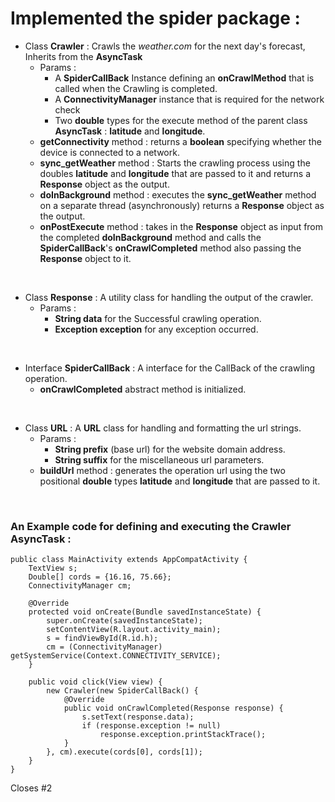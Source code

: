 # Implemented the spider package :
*  Class __Crawler__ : Crawls the _weather.com_ for the next day's forecast, Inherits from the __AsyncTask__
    * Params : 
        * A __SpiderCallBack__ Instance defining an __onCrawlMethod__ that is called when the Crawling is completed.
        * A __ConnectivityManager__ instance that is required for the network check
        * Two __double__ types for the execute method of the parent class __AsyncTask__ : __latitude__ and __longitude__.  
    * __getConnectivity__ method : returns a __boolean__ specifying whether the device is connected to a network. 
    * __sync_getWeather__ method : Starts the crawling process using the doubles __latitude__ and __longitude__
 that are passed to it and returns a __Response__ object as the output.
    * __doInBackground__ method : executes the __sync_getWeather__ method on a separate thread (asynchronously) returns a __Response__ object as the output.
    * __onPostExecute__ method : takes in the __Response__ object as input from the completed __doInBackground__ method and calls the __SpiderCallBack__'s __onCrawlCompleted__ method also passing the __Response__ object to it.
<br>

*  Class __Response__ : A utility class for handling the output of the crawler.
    * Params :
        * __String data__ for the Successful crawling operation.
        * __Exception exception__ for any exception occurred.
<br>

* Interface __SpiderCallBack__ : A interface for the CallBack of the crawling operation.
    * __onCrawlCompleted__ abstract method is initialized.
<br>

* Class __URL__ : A __URL__ class for handling and formatting the url strings.
    * Params : 
        * __String prefix__ (base url) for the website domain address.
        * __String suffix__ for the miscellaneous url parameters.
    * __buildUrl__ method : generates the operation url using the two positional __double__ types __latitude__ and __longitude__
 that are passed to it.
<br>

### An Example code for defining and executing the __Crawler AsyncTask__ :
```
public class MainActivity extends AppCompatActivity {
    TextView s;
    Double[] cords = {16.16, 75.66};
    ConnectivityManager cm;

    @Override
    protected void onCreate(Bundle savedInstanceState) {
        super.onCreate(savedInstanceState);
        setContentView(R.layout.activity_main);
        s = findViewById(R.id.h);
        cm = (ConnectivityManager) getSystemService(Context.CONNECTIVITY_SERVICE);
    }

    public void click(View view) {
        new Crawler(new SpiderCallBack() {
            @Override
            public void onCrawlCompleted(Response response) {
                s.setText(response.data);
                if (response.exception != null)
                    response.exception.printStackTrace();
            }
        }, cm).execute(cords[0], cords[1]);
    }
}
```
Closes #2 
